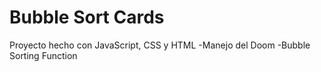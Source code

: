 # Bubble Sort Cards

Proyecto hecho con JavaScript, CSS y HTML
-Manejo del Doom
-Bubble Sorting Function
